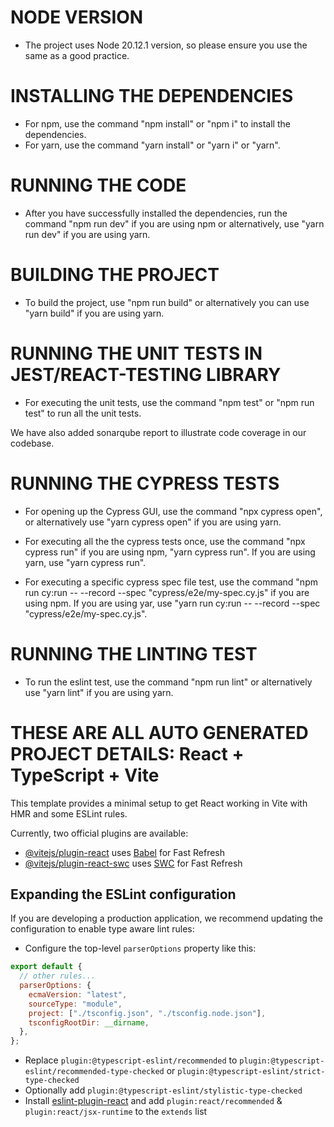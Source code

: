 # NODE VERSION

- The project uses Node 20.12.1 version, so please ensure you use the same as a good practice.

# INSTALLING THE DEPENDENCIES

- For npm, use the command "npm install" or "npm i" to install the dependencies.
- For yarn, use the command "yarn install" or "yarn i" or "yarn".

# RUNNING THE CODE

- After you have successfully installed the dependencies, run the command "npm run dev" if you are using npm or alternatively, use "yarn run dev" if you are using yarn.

# BUILDING THE PROJECT

- To build the project, use "npm run build" or alternatively you can use "yarn build" if you are using yarn.

# RUNNING THE UNIT TESTS IN JEST/REACT-TESTING LIBRARY

- For executing the unit tests, use the command "npm test" or "npm run test" to run all the unit tests.

We have also added sonarqube report to illustrate code coverage in our codebase.

# RUNNING THE CYPRESS TESTS

- For opening up the Cypress GUI, use the command "npx cypress open", or alternatively use "yarn cypress open" if you are using yarn.

- For executing all the the cypress tests once, use the command "npx cypress run" if you are using npm, "yarn cypress run". If you are using yarn, use "yarn cypress run".

- For executing a specific cypress spec file test, use the command "npm run cy:run -- --record --spec "cypress/e2e/my-spec.cy.js" if you are using npm. If you are using yar, use "yarn run cy:run -- --record --spec "cypress/e2e/my-spec.cy.js".

# RUNNING THE LINTING TEST

- To run the eslint test, use the command "npm run lint" or alternatively use "yarn lint" if you are using yarn.

# THESE ARE ALL AUTO GENERATED PROJECT DETAILS: React + TypeScript + Vite

This template provides a minimal setup to get React working in Vite with HMR and some ESLint rules.

Currently, two official plugins are available:

- [@vitejs/plugin-react](https://github.com/vitejs/vite-plugin-react/blob/main/packages/plugin-react/README.md) uses [Babel](https://babeljs.io/) for Fast Refresh
- [@vitejs/plugin-react-swc](https://github.com/vitejs/vite-plugin-react-swc) uses [SWC](https://swc.rs/) for Fast Refresh

## Expanding the ESLint configuration

If you are developing a production application, we recommend updating the configuration to enable type aware lint rules:

- Configure the top-level `parserOptions` property like this:

```js
export default {
  // other rules...
  parserOptions: {
    ecmaVersion: "latest",
    sourceType: "module",
    project: ["./tsconfig.json", "./tsconfig.node.json"],
    tsconfigRootDir: __dirname,
  },
};
```

- Replace `plugin:@typescript-eslint/recommended` to `plugin:@typescript-eslint/recommended-type-checked` or `plugin:@typescript-eslint/strict-type-checked`
- Optionally add `plugin:@typescript-eslint/stylistic-type-checked`
- Install [eslint-plugin-react](https://github.com/jsx-eslint/eslint-plugin-react) and add `plugin:react/recommended` & `plugin:react/jsx-runtime` to the `extends` list
